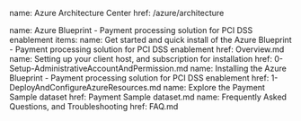 name: Azure Architecture Center 
href: /azure/architecture 
 
 
name: Azure Blueprint - Payment processing solution for PCI DSS enablement 
items: 
name: Get started and quick install of the Azure Blueprint - Payment processing solution for PCI DSS enablement 
href: Overview.md
name: Setting up your client host, and subscription for installation 
href: 0-Setup-AdministrativeAccountAndPermission.md
name: Installing the Azure Blueprint - Payment processing solution for PCI DSS enablement 
href: 1-DeployAndConfigureAzureResources.md 
name: Explore the Payment Sample dataset 
href: Payment Sample dataset.md 
name: Frequently Asked Questions, and Troubleshooting 
href: FAQ.md
